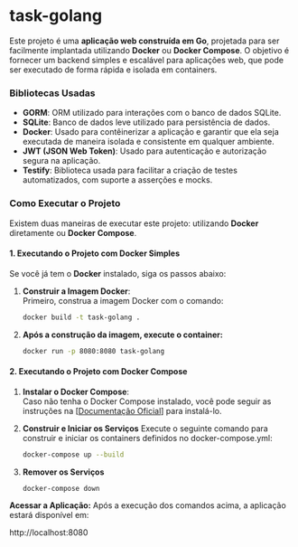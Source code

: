 # task-golang

Este projeto é uma **aplicação web construída em Go**, projetada para ser facilmente implantada utilizando **Docker** ou **Docker Compose**. O objetivo é fornecer um backend simples e escalável para aplicações web, que pode ser executado de forma rápida e isolada em containers.

### Bibliotecas Usadas

- **GORM**: ORM utilizado para interações com o banco de dados SQLite.
- **SQLite**: Banco de dados leve utilizado para persistência de dados.
- **Docker**: Usado para contêinerizar a aplicação e garantir que ela seja executada de maneira isolada e consistente em qualquer ambiente.
- **JWT (JSON Web Token)**: Usado para autenticação e autorização segura na aplicação.
- **Testify**: Biblioteca usada para facilitar a criação de testes automatizados, com suporte a asserções e mocks.

### Como Executar o Projeto

Existem duas maneiras de executar este projeto: utilizando **Docker** diretamente ou **Docker Compose**.

#### 1. **Executando o Projeto com Docker Simples**

Se você já tem o **Docker** instalado, siga os passos abaixo:

1. **Construir a Imagem Docker**:  
   Primeiro, construa a imagem Docker com o comando:

   ```bash
   docker build -t task-golang .
2. **Após a construção da imagem, execute o container:**
   
   ```bash
   docker run -p 8080:8080 task-golang

#### 2. **Executando o Projeto com Docker Compose**

1. **Instalar o Docker Compose**:  
  Caso não tenha o Docker Compose instalado, você pode seguir as instruções na [[Documentação Oficial]([https://img.shields.io/badge/Switch%20to%20English-blue](https://docs.docker.com/engine/install/debian/))] para instalá-lo.

2. **Construir e Iniciar os Serviços**
   Execute o seguinte comando para construir e iniciar os containers definidos no docker-compose.yml:

   ```bash
   docker-compose up --build

3. **Remover os Serviços**

   ```bash
   docker-compose down

**Acessar a Aplicação:**
Após a execução dos comandos acima, a aplicação estará disponível em:

http://localhost:8080
